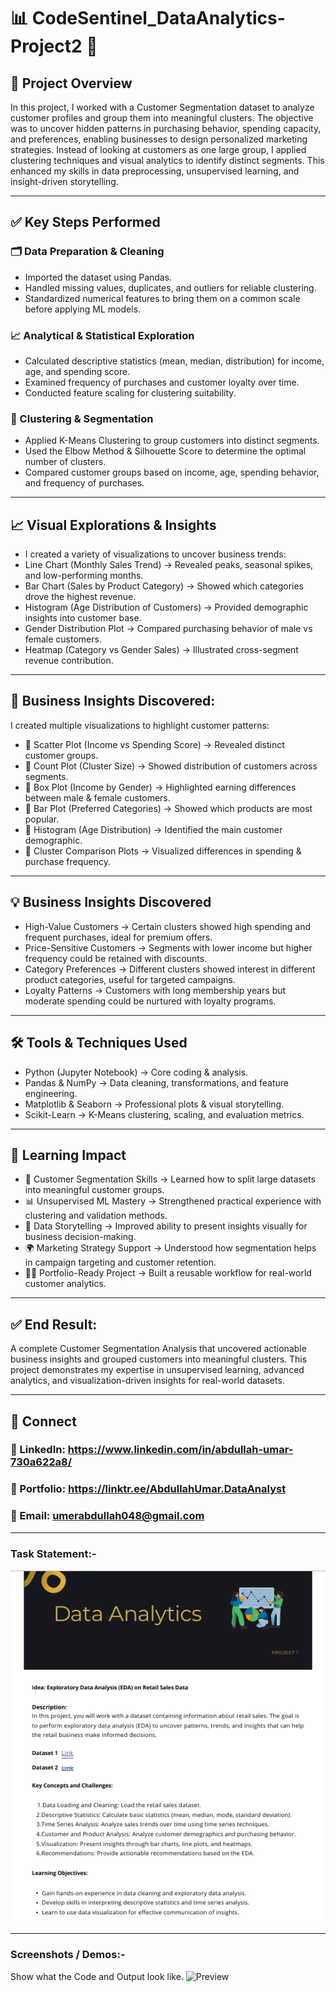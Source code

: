 # 📊 CodeSentinel_DataAnalytics-Project2 🎯

## 🔎 Project Overview
In this project, I worked with a Customer Segmentation dataset to analyze customer profiles and group them into meaningful clusters. The objective was to uncover hidden patterns in purchasing behavior, spending capacity, and preferences, enabling businesses to design personalized marketing strategies. Instead of looking at customers as one large group, I applied clustering techniques and visual analytics to identify distinct segments. This enhanced my skills in data preprocessing, unsupervised learning, and insight-driven storytelling.

--- 


## ✅ Key Steps Performed
### 🗂 Data Preparation & Cleaning
- Imported the dataset using Pandas.
- Handled missing values, duplicates, and outliers for reliable clustering.
- Standardized numerical features to bring them on a common scale before applying ML models.
### 📈 Analytical & Statistical Exploration
- Calculated descriptive statistics (mean, median, distribution) for income, age, and spending score.
- Examined frequency of purchases and customer loyalty over time.
- Conducted feature scaling for clustering suitability.
### 🤖 Clustering & Segmentation
- Applied K-Means Clustering to group customers into distinct segments.
- Used the Elbow Method & Silhouette Score to determine the optimal number of clusters.
- Compared customer groups based on income, age, spending behavior, and frequency of purchases.


---


## 📈 Visual Explorations & Insights
- I created a variety of visualizations to uncover business trends:
- Line Chart (Monthly Sales Trend) → Revealed peaks, seasonal spikes, and low-performing months.
- Bar Chart (Sales by Product Category) → Showed which categories drove the highest revenue.
- Histogram (Age Distribution of Customers) → Provided demographic insights into customer base.
- Gender Distribution Plot → Compared purchasing behavior of male vs female customers.
- Heatmap (Category vs Gender Sales) → Illustrated cross-segment revenue contribution.

---

## 📌 Business Insights Discovered:
I created multiple visualizations to highlight customer patterns:
- 📌 Scatter Plot (Income vs Spending Score) → Revealed distinct customer groups.
- 📌 Count Plot (Cluster Size) → Showed distribution of customers across segments.
- 📌 Box Plot (Income by Gender) → Highlighted earning differences between male & female customers.
- 📌 Bar Plot (Preferred Categories) → Showed which products are most popular.
- 📌 Histogram (Age Distribution) → Identified the main customer demographic.
- 📌 Cluster Comparison Plots → Visualized differences in spending & purchase frequency.


---

## 💡 Business Insights Discovered
- High-Value Customers → Certain clusters showed high spending and frequent purchases, ideal for premium offers.
- Price-Sensitive Customers → Segments with lower income but higher frequency could be retained with discounts.
- Category Preferences → Different clusters showed interest in different product categories, useful for targeted campaigns.
- Loyalty Patterns → Customers with long membership years but moderate spending could be nurtured with loyalty programs.

---

## 🛠 Tools & Techniques Used
- Python (Jupyter Notebook) → Core coding & analysis.
- Pandas & NumPy → Data cleaning, transformations, and feature engineering.
- Matplotlib & Seaborn → Professional plots & visual storytelling.
- Scikit-Learn → K-Means clustering, scaling, and evaluation metrics.


---


## 🚀 Learning Impact
- 🤝 Customer Segmentation Skills → Learned how to split large datasets into meaningful customer groups.
- 📊 Unsupervised ML Mastery → Strengthened practical experience with clustering and validation methods.
- 🎨 Data Storytelling → Improved ability to present insights visually for business decision-making.
- 🌍 Marketing Strategy Support → Understood how segmentation helps in campaign targeting and customer retention.
- 🧑‍💻 Portfolio-Ready Project → Built a reusable workflow for real-world customer analytics.


---


## ✅ End Result: 
A complete Customer Segmentation Analysis that uncovered actionable business insights and grouped customers into meaningful clusters. This project demonstrates my expertise in unsupervised learning, advanced analytics, and visualization-driven insights for real-world datasets.

---

## 🔗 Connect
### 💼 LinkedIn: https://www.linkedin.com/in/abdullah-umar-730a622a8/
### 💼 Portfolio: https://linktr.ee/AbdullahUmar.DataAnalyst
### 📧 Email: umerabdullah048@gmail.com

---


### Task Statement:-
![Preview](https://github.com/Abdullah321Umar/DataZenixSolutions_DataAnalytics-Project2/blob/main/Project%202.png)


---

### Screenshots / Demos:-
Show what the Code and Output look like.
![Preview](https://github.com/Abdullah321Umar/DataZenixSolutions_DataAnalytics-Project2/blob/main/Project-2%20(Code%2BOutput).ipynb)
